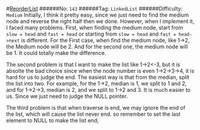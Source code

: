 #[ReorderList](https://leetcode.com/problems/reorder-list/)
######No: `143`
######Tag: `LinkedList`
######Difficulty: `Medium`
Initially, I think it pretty easy, since we just need to find the medium node and reverse the right half
then we done.
However, when I implement it, I faced many problems.
First, when finding the medium node, start from `slow = head` and `fast = head` or starting from `slow = head` and `fast = head->next`
is different. For the First case, when find the medium node, like 1->2, the Medium node will be 2. And for the second one,
the medium node will be 1. It could totally make the difference.

The second problem is that I want to make the list like 1->2<-3, but it is absolte the bad choice since when the node
number is even 1->2->3->4, it is hard for us to judge the end. The easiest way is that from the median, split the
list into two. For example, for the 1->2, median is 1, we split to 1 and 2, and for 1->2->3, median is 2, and we split to
1->2 and 3. It is much easier to us. Since we just need to judge the NULL pointer.

The third problem is that when traverse is end, we may ignore the end of the list, which will cause the list never end.
so remember to set the last element to NULL to make the list end;
